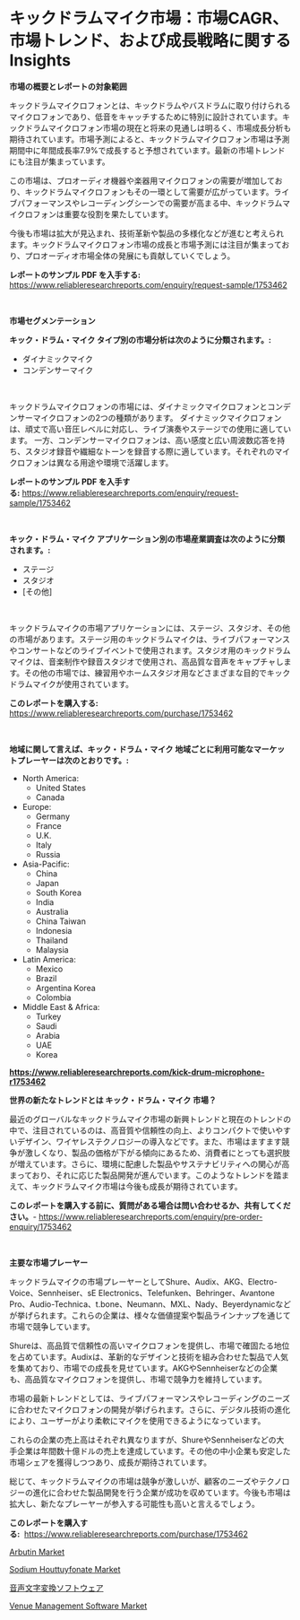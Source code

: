 <p><h1>キックドラムマイク市場：市場CAGR、市場トレンド、および成長戦略に関するInsights</h1></p><p><strong>市場の概要とレポートの対象範囲</strong></p>
<p><p>キックドラムマイクロフォンとは、キックドラムやバスドラムに取り付けられるマイクロフォンであり、低音をキャッチするために特別に設計されています。キックドラムマイクロフォン市場の現在と将来の見通しは明るく、市場成長分析も期待されています。市場予測によると、キックドラムマイクロフォン市場は予測期間中に年間成長率7.9%で成長すると予想されています。最新の市場トレンドにも注目が集まっています。</p><p>この市場は、プロオーディオ機器や楽器用マイクロフォンの需要が増加しており、キックドラムマイクロフォンもその一環として需要が広がっています。ライブパフォーマンスやレコーディングシーンでの需要が高まる中、キックドラムマイクロフォンは重要な役割を果たしています。</p><p>今後も市場は拡大が見込まれ、技術革新や製品の多様化などが進むと考えられます。キックドラムマイクロフォン市場の成長と市場予測には注目が集まっており、プロオーディオ市場全体の発展にも貢献していくでしょう。</p></p>
<p><strong>レポートのサンプル PDF を入手する:</strong> <a href="https://www.reliableresearchreports.com/enquiry/request-sample/1753462">https://www.reliableresearchreports.com/enquiry/request-sample/1753462</a></p>
<p>&nbsp;</p>
<p><strong>市場セグメンテーション</strong></p>
<p><strong>キック・ドラム・マイク タイプ別の市場分析は次のように分類されます。:</strong></p>
<p><ul><li>ダイナミックマイク</li><li>コンデンサーマイク</li></ul></p>
<p>&nbsp;</p>
<p><p>キックドラムマイクロフォンの市場には、ダイナミックマイクロフォンとコンデンサーマイクロフォンの2つの種類があります。 ダイナミックマイクロフォンは、頑丈で高い音圧レベルに対応し、ライブ演奏やステージでの使用に適しています。 一方、コンデンサーマイクロフォンは、高い感度と広い周波数応答を持ち、スタジオ録音や繊細なトーンを録音する際に適しています。それぞれのマイクロフォンは異なる用途や環境で活躍します。</p></p>
<p><strong>レポートのサンプル PDF を入手する:</strong>&nbsp;<a href="https://www.reliableresearchreports.com/enquiry/request-sample/1753462">https://www.reliableresearchreports.com/enquiry/request-sample/1753462</a></p>
<p>&nbsp;</p>
<p><strong> キック・ドラム・マイク アプリケーション別の市場産業調査は次のように分類されます。:</strong></p>
<p><ul><li>ステージ</li><li>スタジオ</li><li>[その他]</li></ul></p>
<p>&nbsp;</p>
<p><p>キックドラムマイクの市場アプリケーションには、ステージ、スタジオ、その他の市場があります。ステージ用のキックドラムマイクは、ライブパフォーマンスやコンサートなどのライブイベントで使用されます。スタジオ用のキックドラムマイクは、音楽制作や録音スタジオで使用され、高品質な音声をキャプチャします。その他の市場では、練習用やホームスタジオ用などさまざまな目的でキックドラムマイクが使用されています。</p></p>
<p><strong>このレポートを購入する:</strong>&nbsp; <a href="https://www.reliableresearchreports.com/purchase/1753462">https://www.reliableresearchreports.com/purchase/1753462</a></p>
<p>&nbsp;</p>
<p><strong>地域に関して言えば、キック・ドラム・マイク 地域ごとに利用可能なマーケットプレーヤーは次のとおりです。:</strong></p>
<p><ul>
    <li>
        North America:
        <ul>
            <li>United States</li>
            <li>Canada</li>
        </ul>
    </li>
    <li>
        Europe:
        <ul>
            <li>Germany</li>
            <li>France</li>
            <li>U.K.</li>
            <li>Italy</li>
            <li>Russia</li>
        </ul>
    </li>
    <li>
        Asia-Pacific:
        <ul>
            <li>China</li>
            <li>Japan</li>
            <li>South Korea</li>
            <li>India</li>
            <li>Australia</li>
            <li>China Taiwan</li>
            <li>Indonesia</li>
            <li>Thailand</li>
            <li>Malaysia</li>
        </ul>
    </li>
    <li>
        Latin America:
        <ul>
            <li>Mexico</li>
            <li>Brazil</li>
            <li>Argentina Korea</li>
            <li>Colombia</li>
        </ul>
    </li>
    <li>
        Middle East & Africa:
        <ul>
            <li>Turkey</li>
            <li>Saudi</li>
            <li>Arabia</li>
            <li>UAE</li>
            <li>Korea</li>
        </ul>
    </li>
    </ul></p>
<p><strong><a href="https://www.reliableresearchreports.com/kick-drum-microphone-r1753462">https://www.reliableresearchreports.com/kick-drum-microphone-r1753462</a></strong>&nbsp;</p>
<p><strong>世界の新たなトレンドとは キック・ドラム・マイク 市場？</strong></p>
<p><p>最近のグローバルなキックドラムマイク市場の新興トレンドと現在のトレンドの中で、注目されているのは、高音質や信頼性の向上、よりコンパクトで使いやすいデザイン、ワイヤレステクノロジーの導入などです。また、市場はますます競争が激しくなり、製品の価格が下がる傾向にあるため、消費者にとっても選択肢が増えています。さらに、環境に配慮した製品やサステナビリティへの関心が高まっており、それに応じた製品開発が進んでいます。このようなトレンドを踏まえて、キックドラムマイク市場は今後も成長が期待されています。</p></p>
<p><strong>このレポートを購入する前に、質問がある場合は問い合わせるか、共有してください。</strong>- <a href="https://www.reliableresearchreports.com/enquiry/pre-order-enquiry/1753462">https://www.reliableresearchreports.com/enquiry/pre-order-enquiry/1753462</a></p>
<p>&nbsp;</p>
<p><strong>主要な市場プレーヤー</strong></p>
<p><p>キックドラムマイクの市場プレーヤーとしてShure、Audix、AKG、Electro-Voice、Sennheiser、sE Electronics、Telefunken、Behringer、Avantone Pro、Audio-Technica、t.bone、Neumann、MXL、Nady、Beyerdynamicなどが挙げられます。これらの企業は、様々な価値提案や製品ラインナップを通じて市場で競争しています。</p><p>Shureは、高品質で信頼性の高いマイクロフォンを提供し、市場で確固たる地位を占めています。Audixは、革新的なデザインと技術を組み合わせた製品で人気を集めており、市場での成長を見せています。AKGやSennheiserなどの企業も、高品質なマイクロフォンを提供し、市場で競争力を維持しています。</p><p>市場の最新トレンドとしては、ライブパフォーマンスやレコーディングのニーズに合わせたマイクロフォンの開発が挙げられます。さらに、デジタル技術の進化により、ユーザーがより柔軟にマイクを使用できるようになっています。</p><p>これらの企業の売上高はそれぞれ異なりますが、ShureやSennheiserなどの大手企業は年間数十億ドルの売上を達成しています。その他の中小企業も安定した市場シェアを獲得しつつあり、成長が期待されています。</p><p>総じて、キックドラムマイクの市場は競争が激しいが、顧客のニーズやテクノロジーの進化に合わせた製品開発を行う企業が成功を収めています。今後も市場は拡大し、新たなプレーヤーが参入する可能性も高いと言えるでしょう。</p></p>
<p><strong>このレポートを購入する:</strong>&nbsp;&nbsp;<a href="https://www.reliableresearchreports.com/purchase/1753462">https://www.reliableresearchreports.com/purchase/1753462</a></p>
<p><p><a href="https://www.linkedin.com/pulse/arbutin-market-size-growth-segmentation-regional-country-wiybe?trackingId=DavQmYA37cLj7wm0QXBkjQ%3D%3D">Arbutin Market</a></p><p><a href="https://www.linkedin.com/pulse/sodium-houttuyfonate-market-size-evaluating-its-trends-iwree?trackingId=wkfLleUqcho4830%2FWr%2BfBg%3D%3D">Sodium Houttuyfonate Market</a></p><p><a href="https://github.com/zoetazuur/Market-Research-Report-List-1/blob/main/812134725619.md">音声文字変換ソフトウェア</a></p><p><a href="https://github.com/biheemgalvinlouises6hokrh3h/Market-Research-Report-List-2/blob/main/venue-management-software-market.md">Venue Management Software Market</a></p></p>